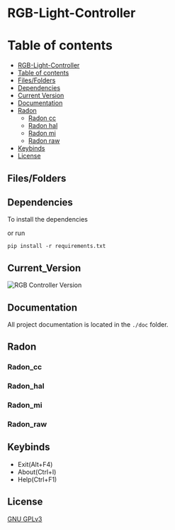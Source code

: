 # RGB-Light-Controller



# Table of contents

<!--ts-->
  * [RGB-Light-Controller](#RGB-Light-Controller)
  * [Table of contents](#Table_of_contents)
  * [Files/Folders](#Files/Folders)
  * [Dependencies](#Dependencies)
  * [Current Version](#Current_Version)
  * [Documentation](#Documentation)
  * [Radon](#Radon)
    * [Radon cc](#Radon_cc)
    * [Radon hal](#Radon_hal)
    * [Radon mi](#Radon_mi)
    * [Radon raw](#Radon_raw)
  * [Keybinds](#Keybinds)
  * [License](#License)
<!--te-->

## Files/Folders


## Dependencies

To install the dependencies

or run

```shell
pip install -r requirements.txt
```

## Current_Version

<p><img src ="images/RBG Controller Version.png" title = "RGB Controller Version"/> </p>


## Documentation

All project documentation is located in the `./doc`  folder.

## Radon

### Radon_cc


### Radon_hal

### Radon_mi



### Radon_raw


## Keybinds

 <ul>
  <li> Exit(Alt+F4) </li>
  <li> About(Ctrl+I)</li>
  <li> Help(Ctrl+F1)</li>
</ul>


## License
[GNU GPLv3](https://choosealicense.com/licenses/gpl-3.0/)